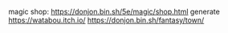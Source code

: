magic shop: https://donjon.bin.sh/5e/magic/shop.html
generate
https://watabou.itch.io/
https://donjon.bin.sh/fantasy/town/